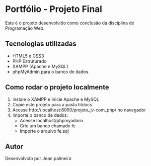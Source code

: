 # Portfólio - Projeto Final

Este é o projeto desenvolvido como conclusão da disciplina de Programação Web.

## Tecnologias utilizadas

- HTML5 e CSS3
- PHP Estruturado
- XAMPP (Apache e MySQL)
- phpMyAdmin para o banco de dados

## Como rodar o projeto localmente

1. Instale o XAMPP e inicie Apache e MySQL
2. Copie este projeto para a pasta htdocs
3. Acesse http://localhost:8090/projeto_jv-com_php/ no navegador
4. Importe o banco de dados:
   - Acesse localhost/phpmyadmin
   - Crie um banco chamado fe
   - Importe o arquivo fe.sql

## Autor

Desenvolvido por Jean palmeira
